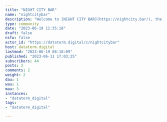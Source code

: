 ```yaml
---
title: "NIGHT CITY BAR" 
name: "nightcitybar"
description: "Welcome to [NIGHT CITY BAR](https://nightcity.bar/), the ultimate cyberpunk-inspired, LGBTQIA+ friendly Fediverse instance for edgerunners, netrunners, and cyberpunks."
type: community
date: "2023-06-19 11:35:18"
draft: false
nsfw: false
actor_id: "https://dataterm.digital/c/nightcitybar"
host: dataterm.digital
lastmod: "2023-06-19 08:18:09"
published: "2023-06-11 17:03:25"
subscribers: 44
posts: 2
comments: 2
weight: 2
dau: 1
wau: 1
mau: 3
instances:
- "dataterm_digital"
tags: 
- "dataterm_digital"

---
```

